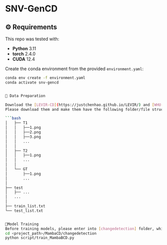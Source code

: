 # SNV-GenCD

## ⚙️ Requirements

This repo was tested with:
- **Python** 3.11
- **torch** 2.4.0
- **CUDA** 12.4  

Create the conda environment from the provided `environment.yaml`:

```bash
conda env create -f environment.yaml
conda activate snv-gencd


💬 Data Preparation

Download the [LEVIR-CD](https://justchenhao.github.io/LEVIR/) and [WHU-CD](http://gpcv.whu.edu.cn/data/building_dataset.html) datasets.
Please download them and make them have the following folder/file structure:

```bash
│   ├── T1
│   │   ├──1.png
│   │   ├──2.png
│   │   ├──3.png
│   │   ...
│   │
│   ├── T2
│   │   ├──1.png
│   │   ... 
│   │
│   └── GT
│       ├──1.png 
│       ...   
│   
├── test
│   ├── ...
│   ...
│  
├── train_list.txt   
└── test_list.txt


💬Model Training
Before training models, please enter into [changedetection] folder, which contains all the code for network definitions, training and testing.
cd <project_path>/MambaCD/changedetection
python script/train_MambaBCD.py






